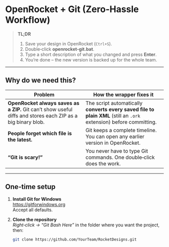 # OpenRocket + Git (Zero‑Hassle Workflow)

> **TL;DR**  
> 1. Save your design in OpenRocket (`Ctrl+S`).  
> 2. Double‑click **openrocket‑git.bat**.  
> 3. Type a short description of what you changed and press **Enter**.  
> 4. You’re done – the new version is backed up for the whole team.

---

## Why do we need this?

| Problem | How the wrapper fixes it |
|---------|--------------------------|
| **OpenRocket always saves as a ZIP.** Git can’t show useful diffs and stores each ZIP as a big binary blob. | The script automatically **converts every saved file to plain XML** (still an `.ork` extension) before committing. |
| **People forget which file is the latest.** | Git keeps a complete timeline. You can open any earlier version in OpenRocket. |
| **“Git is scary!”** | You never have to type Git commands. One double‑click does the work. |

---

## One‑time setup

1. **Install Git for Windows**  
   <https://gitforwindows.org>  
   Accept all defaults.

2. **Clone the repository**  
   *Right‑click → “Git Bash Here”* in the folder where you want the project, then:  
   ```bash
   git clone https://github.com/YourTeam/RocketDesigns.git
